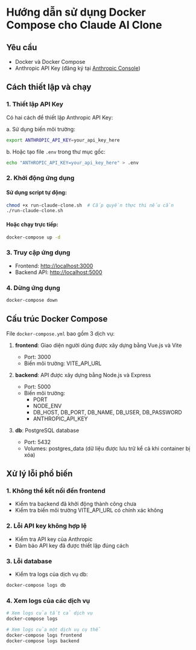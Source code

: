 # Hướng dẫn sử dụng Docker Compose cho Claude AI Clone

## Yêu cầu
- Docker và Docker Compose
- Anthropic API Key (đăng ký tại [Anthropic Console](https://console.anthropic.com/))

## Cách thiết lập và chạy

### 1. Thiết lập API Key

Có hai cách để thiết lập Anthropic API Key:

a. Sử dụng biến môi trường:
```bash
export ANTHROPIC_API_KEY=your_api_key_here
```

b. Hoặc tạo file `.env` trong thư mục gốc:
```bash
echo "ANTHROPIC_API_KEY=your_api_key_here" > .env
```

### 2. Khởi động ứng dụng

#### Sử dụng script tự động:
```bash
chmod +x run-claude-clone.sh  # Cấp quyền thực thi nếu cần
./run-claude-clone.sh
```

#### Hoặc chạy trực tiếp:
```bash
docker-compose up -d
```

### 3. Truy cập ứng dụng
- Frontend: [http://localhost:3000](http://localhost:3000)
- Backend API: [http://localhost:5000](http://localhost:5000)

### 4. Dừng ứng dụng
```bash
docker-compose down
```

## Cấu trúc Docker Compose

File `docker-compose.yml` bao gồm 3 dịch vụ:

1. **frontend**: Giao diện người dùng được xây dựng bằng Vue.js và Vite
   - Port: 3000
   - Biến môi trường: VITE_API_URL

2. **backend**: API được xây dựng bằng Node.js và Express
   - Port: 5000
   - Biến môi trường:
     - PORT
     - NODE_ENV
     - DB_HOST, DB_PORT, DB_NAME, DB_USER, DB_PASSWORD
     - ANTHROPIC_API_KEY

3. **db**: PostgreSQL database
   - Port: 5432
   - Volumes: postgres_data (dữ liệu được lưu trữ kể cả khi container bị xóa)

## Xử lý lỗi phổ biến

### 1. Không thể kết nối đến frontend
- Kiểm tra backend đã khởi động thành công chưa
- Kiểm tra biến môi trường VITE_API_URL có chính xác không

### 2. Lỗi API key không hợp lệ
- Kiểm tra API key của Anthropic
- Đảm bảo API key đã được thiết lập đúng cách

### 3. Lỗi database
- Kiểm tra logs của dịch vụ db:
```bash
docker-compose logs db
```

### 4. Xem logs của các dịch vụ
```bash
# Xem logs của tất cả dịch vụ
docker-compose logs

# Xem logs của một dịch vụ cụ thể
docker-compose logs frontend
docker-compose logs backend
``` 